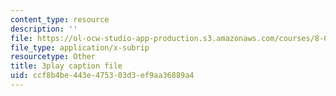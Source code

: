 ```yaml
---
content_type: resource
description: ''
file: https://ol-ocw-studio-app-production.s3.amazonaws.com/courses/8-03sc-physics-iii-vibrations-and-waves-fall-2016/ccf8b4be443e475303d3ef9aa36889a4_lAuAC4hz5rc.srt
file_type: application/x-subrip
resourcetype: Other
title: 3play caption file
uid: ccf8b4be-443e-4753-03d3-ef9aa36889a4
---
```


